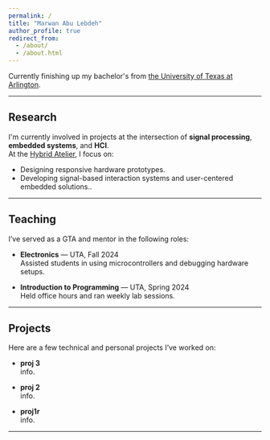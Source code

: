 ```yaml
---
permalink: /
title: "Marwan Abu Lebdeh"
author_profile: true
redirect_from: 
  - /about/
  - /about.html
---
```


Currently finishing up my bachelor's from [the University of Texas at Arlington](https://www.uta.edu).

---
## Research

I'm currently involved in projects at the intersection of **signal processing**, **embedded systems**, and **HCI**.  
At the [Hybrid Atelier](https://hybridatelier.uta.edu), I focus on:

- Designing responsive hardware prototypes.
- Developing signal-based interaction systems and user-centered embedded solutions..
---

## Teaching

I’ve served as a GTA and mentor in the following roles:

- **Electronics** — UTA, Fall 2024  
  Assisted students in using microcontrollers and debugging hardware setups.

- **Introduction to Programming** — UTA, Spring 2024  
  Held office hours and ran weekly lab sessions.

---

## Projects

Here are a few technical and personal projects I’ve worked on:

- **proj 3**  
  info. 

- **proj 2**  
  info.

- **proj1r**  
  info.

---